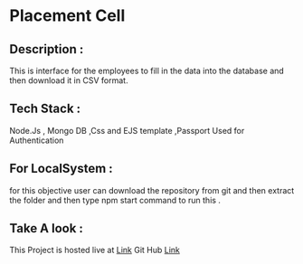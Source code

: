 # Placement Cell

## Description :
This is interface for the employees  to fill in the data into the database and then download it in CSV format.

## Tech Stack :
 Node.Js , Mongo DB ,Css  and EJS template ,Passport Used for Authentication 

 ## For LocalSystem :
for this objective user can download the repository from git and then extract the folder and then type npm start command to run this .

## Take A look :
This Project is hosted live at [Link](https://placement-yv24.onrender.com/employee/sign-in)
Git Hub [Link](https://github.com/benvjohnson/placement-cell.git)
